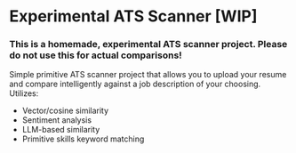 # Experimental ATS Scanner [WIP]

### This is a homemade, experimental ATS scanner project. Please do not use this for actual comparisons!

Simple primitive ATS scanner project that allows you to upload your resume and compare intelligently against a job description of your choosing.
Utilizes:
- Vector/cosine similarity
- Sentiment analysis
- LLM-based similarity
- Primitive skills keyword matching
